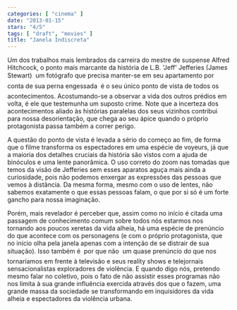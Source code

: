 ```yaml
---
categories: [ "cinema" ]
date: "2013-01-15"
stars: "4/5"
tags: [ "draft", "movies" ]
title: "Janela Indiscreta"
---
```

Um dos trabalhos mais lembrados da carreira do mestre de suspense Alfred
Hitchcock, o ponto mais marcante da história de L.B. 'Jeff' Jefferies
(James Stewart)  um fotógrafo que precisa manter-se em seu apartamento
por conta de sua perna engessada  é o seu único ponto de vista de
todos os acontecimentos. Acostumando-se a observar a vida dos outros
prédios em volta, é ele que testemunha um suposto crime. Note que a
incerteza dos acontecimentos aliado às histórias paralelas dos seus
vizinhos contribui para nossa desorientação, que chega ao seu ápice
quando o próprio protagonista passa também a correr perigo.

A questão do ponto de vista é levada a sério do começo ao fim, de
forma que o filme transforma os espectadores em uma espécie de voyeurs,
já que a maioria dos detalhes cruciais da história são vistos com
a ajuda de binóculos e uma lente panorâmica. O uso correto do zoom
nas tomadas que temos da visão de Jefferies sem esses aparatos aguça
mais ainda a curiosidade, pois não podemos enxergar as expressões
das pessoas que vemos à distância. Da mesma forma, mesmo com o uso de
lentes, não sabemos exatamente o que essas pessoas falam, o que por si
só é um forte gancho para nossa imaginação.

Porém, mais revelador é perceber que, assim como no início é citada
uma passagem de conhecimento comum sobre todos nós estarmos nos tornando
aos poucos xeretas da vida alheia, há uma espécie de prenúncio do
que acontece com os personagens (e com o próprio protagonista, que
no início olha pela janela apenas com a intenção de se distrair de
sua situação). Isso também é  por que não  um quase prenúncio
do que nos tornaríamos em frente à televisão e seus reality shows e
telejornais sensacionalistas exploradores de violência. E quando digo
nós, pretendo mesmo falar no coletivo, pois o fato de não assistir
esses programas não nos limita à sua grande influência exercida
através dos que o fazem, uma grande massa da sociedade se transformando
em inquisidores da vida alheia e espectadores da violência urbana.


